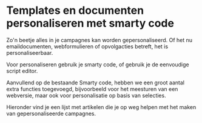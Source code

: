 Templates en documenten personaliseren met smarty code
======================================================

Zo'n beetje alles in je campagnes kan worden gepersonaliseerd. Of het nu
emaildocumenten, webformulieren of opvolgacties betreft, het is
personaliseerbaar.

Voor personaliseren gebruik je smarty code, of gebruik je de eenvoudige
script editor.

Aanvullend op de bestaande Smarty code, hebben we een groot aantal extra
functies toegevoegd, bijvoorbeeld voor het meesturen van een webversie,
maar ook voor personalisatie op basis van selecties.

Hieronder vind je een lijst met artikelen die je op weg helpen met het
maken van gepersonaliseerde campagnes.
